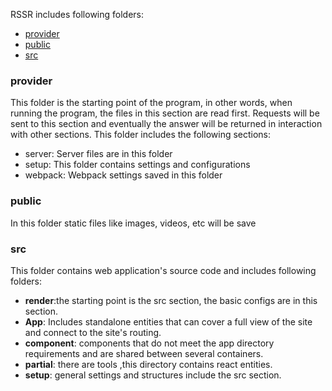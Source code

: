 RSSR includes following folders:

- [provider](#provider)
- [public](#public)
- [src](#src)

### provider
This folder is the starting point of the program, in other words, when running the program, the files in this section are read first. Requests will be sent to this section and eventually the answer will be returned in interaction with other sections.
This folder includes the following sections:

- server: Server files are in this folder
- setup: This folder contains settings and configurations
- webpack: Webpack settings saved in this folder

### public
In this folder static files like images, videos, etc will be save
### src
This folder contains web application's source code and includes following folders:
 - **render**:the starting point is the src section, the basic configs are in this section.
 - **App**: Includes standalone entities that can cover a full view of the site and connect to the site's routing.
 -  **component**: components that do not meet the app directory requirements and are shared between several containers.
 - **partial**: there are tools ,this directory contains react entities.
 - **setup**: general settings and structures include the src section.

